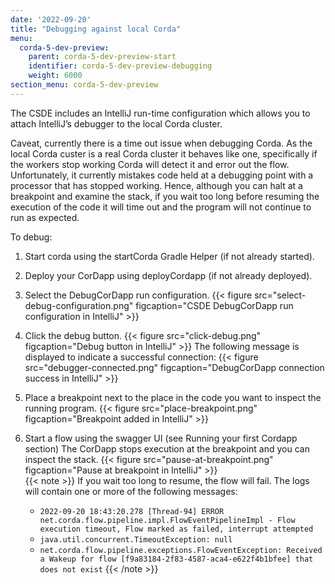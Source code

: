 ```yaml
---
date: '2022-09-20'
title: "Debugging against local Corda"
menu:
  corda-5-dev-preview:
    parent: corda-5-dev-preview-start
    identifier: corda-5-dev-preview-debugging
    weight: 6000
section_menu: corda-5-dev-preview
---
```

The CSDE includes an IntelliJ run-time configuration which allows you to attach IntelliJ’s debugger to the local Corda cluster.

Caveat, currently there is a time out issue when debugging Corda. As the local Corda custer is a real Corda cluster it behaves like one, specifically if the workers stop working Corda will detect it and error out the flow. Unfortunately, it currently mistakes code held at a debugging point with a processor that has stopped working. Hence, although you can halt at a breakpoint and examine the stack, if you wait too long before resuming the execution of the code it will time out and the program will not continue to run as expected.     

To debug:
1. Start corda using the startCorda Gradle Helper (if not already started).
2. Deploy your CorDapp using deployCordapp (if not already deployed).
3. Select the DebugCorDapp run configuration.
{{< figure src="select-debug-configuration.png" figcaption="CSDE DebugCorDapp run configuration in IntelliJ" >}}
4. Click the debug button.
{{< figure src="click-debug.png" figcaption="Debug button in IntelliJ" >}}
   The following message is displayed to indicate a successful connection:
   {{< figure src="debugger-connected.png" figcaption="DebugCorDapp connection success in IntelliJ" >}}
5. Place a breakpoint next to the place in the code you want to inspect the running program.
   {{< figure src="place-breakpoint.png" figcaption="Breakpoint added in IntelliJ" >}}
6. Start a flow using the swagger UI (see Running your first Cordapp section)
   The CorDapp stops execution at the breakpoint and you can inspect the stack.
   {{< figure src="pause-at-breakpoint.png" figcaption="Pause at breakpoint in IntelliJ" >}}   
  {{< note >}}
  If you wait too long to resume, the flow will fail. The logs will contain one or more of the following messages:

   * `2022-09-20 18:43:20.278 [Thread-94] ERROR net.corda.flow.pipeline.impl.FlowEventPipelineImpl - Flow execution timeout, Flow marked as failed, interrupt attempted`
   * `java.util.concurrent.TimeoutException: null`
   * `net.corda.flow.pipeline.exceptions.FlowEventException: Received a Wakeup for flow [f9a83184-2f83-4587-aca4-e622f4b1bfee] that does not exist`
   {{< /note >}}   
